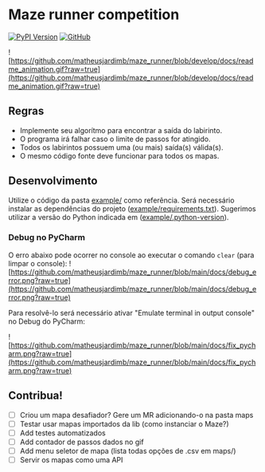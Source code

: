 # Maze runner competition

[![PyPI Version](https://img.shields.io/pypi/v/maze_runner.svg?style=flat-square)](https://pypi.python.org/p/maze_runner)
[![GitHub](https://img.shields.io/badge/github-%23121011.svg?style=flat-square&logo=github&logoColor=white)](https://github.com/matheusjardimb/maze_runner/)

![https://github.com/matheusjardimb/maze_runner/blob/develop/docs/readme_animation.gif?raw=true](https://github.com/matheusjardimb/maze_runner/blob/develop/docs/readme_animation.gif?raw=true)

## Regras

- Implemente seu algorítmo para encontrar a saída do labirinto.
- O programa irá falhar caso o limite de passos for atingido.
- Todos os labirintos possuem uma (ou mais) saída(s) válida(s).
- O mesmo código fonte deve funcionar para todos os mapas.

## Desenvolvimento

Utilize o código da pasta [example/](example/) como referência. Será necessário instalar as
dependências do projeto ([example/requirements.txt](example/requirements.txt)). Sugerimos utilizar a versão do Python
indicada em ([example/.python-version](example/.python-version)).

### Debug no PyCharm

O erro abaixo pode ocorrer no console ao executar o comando `clear` (para limpar o console):
![https://github.com/matheusjardimb/maze_runner/blob/main/docs/debug_error.png?raw=true](https://github.com/matheusjardimb/maze_runner/blob/main/docs/debug_error.png?raw=true)

Para resolvê-lo será necessário ativar "Emulate terminal in output console" no Debug do PyCharm:

![https://github.com/matheusjardimb/maze_runner/blob/main/docs/fix_pycharm.png?raw=true](https://github.com/matheusjardimb/maze_runner/blob/main/docs/fix_pycharm.png?raw=true)

## Contribua!

- [ ] Criou um mapa desafiador? Gere um MR adicionando-o na pasta maps
- [ ] Testar usar mapas importados da lib (como instanciar o Maze?)
- [ ] Add testes automatizados
- [ ] Add contador de passos dados no gif
- [ ] Add menu seletor de mapa (lista todas opções de .csv em maps/)
- [ ] Servir os mapas como uma API
